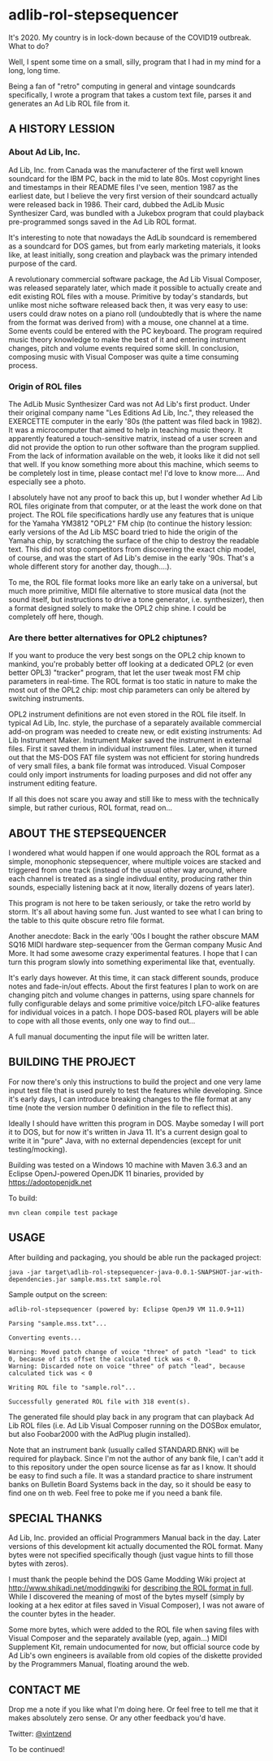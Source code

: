 # adlib-rol-stepsequencer

It's 2020. My country is in lock-down because of the COVID19 outbreak. What to do?

Well, I spent some time on a small, silly, program that I had in my mind for a long, long time.

Being a fan of "retro" computing in general and vintage soundcards specifically, I wrote a program that takes a custom text file, parses it and generates an Ad Lib ROL file from it.

## A HISTORY LESSION

### About Ad Lib, Inc.

Ad Lib, Inc. from Canada was the manufacterer of the first well known soundcard for the IBM PC, back in the mid to late 80s. Most copyright lines and timestamps in their README files I've seen, mention 1987 as the earliest date, but I believe the very first version of their soundcard actually were released back in 1986. Their card, dubbed the AdLib Music Synthesizer Card, was bundled with a Jukebox program that could playback pre-programmed songs saved in the Ad Lib ROL format. 

It's interesting to note that nowadays the AdLib soundcard is remembered as a soundcard for DOS games, but from early marketing materials, it looks like, at least initially, song creation and playback was the primary intended purpose of the card.

A revolutionary commercial software package, the Ad Lib Visual Composer, was released separately later, which made it possible to actually create and edit existing ROL files with a mouse. Primitive by today's standards, but unlike most niche software released back then, it was very easy to use: users could draw notes on a piano roll (undoubtedly that is where the name from the format was derived from) with a mouse, one channel at a time. Some events could be entered with the PC keyboard. The program required music theory knowledge to make the best of it and entering instrument changes, pitch and volume events required some skill. In conclusion, composing music with Visual Composer was quite a time consuming process. 

### Origin of ROL files

The AdLib Music Synthesizer Card was not Ad Lib's first product. Under their original company name "Les Editions Ad Lib, Inc.", they released the EXERCETTE computer in the early '80s (the pattent was filed back in 1982). It was a microcomputer that aimed to help in teaching music theory. It apparently featured a touch-sensitive matrix, instead of a user screen and did not provide the option to run other software than the program supplied. From the lack of information available on the web, it looks like it did not sell that well. If you know something more about this machine, which seems to be completely lost in time, please contact me! I'd love to know more.... And especially see a photo.

I absolutely have not any proof to back this up, but I wonder whether Ad Lib ROL files originate from that computer, or at the least the work done on that project. The ROL file specifications hardly use any features that is unique for the Yamaha YM3812 "OPL2" FM chip (to continue the history lession: early versions of the Ad Lib MSC board tried to hide the origin of the Yamaha chip, by scratching the surface of the chip to destroy the readable text. This did not stop competitors from discovering the exact chip model, of course, and was the start of Ad Lib's demise in the early '90s. That's a whole different story for another day, though....).

To me, the ROL file format looks more like an early take on a universal, but much more primitive, MIDI file alternative to store musical data (not the sound itself, but instructions to drive a tone generator, i.e. synthesizer), then a format designed solely to make the OPL2 chip shine. I could be completely off here, though.

### Are there better alternatives for OPL2 chiptunes?

If you want to produce the very best songs on the OPL2 chip known to mankind, you're probably better off looking at a dedicated OPL2 (or even better OPL3) "tracker" program, that let the user tweak most FM chip parameters in real-time. The ROL format is too static in nature to make the most out of the OPL2 chip: most chip parameters can only be altered by switching instruments. 

OPL2 instrument definitions are not even stored in the ROL file itself. In typical Ad Lib, Inc. style, the purchase of a separately available commercial add-on program was needed to create new, or edit existing instruments: Ad Lib Instrument Maker. Instrument Maker saved the instrument in external files. First it saved them in individual instrument files. Later, when it turned out that the MS-DOS FAT file system was not efficient for storing hundreds of very small files, a bank file format was introduced. Visual Composer could only import instruments for loading purposes and did not offer any instrument editing feature.

If all this does not scare you away and still like to mess with the technically simple, but rather curious, ROL format, read on...

## ABOUT THE STEPSEQUENCER

I wondered what would happen if one would approach the ROL format as a simple, monophonic stepsequencer, where multiple voices are stacked and triggered from one track (instead of the usual other way around, where each channel is treated as a single indivdual entity, producing rather thin sounds, especially listening back at it now, literally dozens of years later).

This program is not here to be taken seriously, or take the retro world by storm. It's all about having some fun. Just wanted to see what I can bring to the table to this quite obscure retro file format.

Another anecdote: Back in the early '00s I bought the rather obscure MAM SQ16 MIDI hardware step-sequencer from the German company Music And More. It had some awesome crazy experimental features. I hope that I can turn this program slowly into something experimental like that, eventually.

It's early days however. At this time, it can stack different sounds, produce notes and fade-in/out effects. About the first features I plan to work on are changing pitch and volume changes in patterns, using spare channels for fully configurable delays and some primitive voice/pitch LFO-alike features for individual voices in a patch. I hope DOS-based ROL players will be able to cope with all those events, only one way to find out...

A full manual documenting the input file will be written later. 

## BUILDING THE PROJECT

For now there's only this instructions to build the project and one very lame input test file that is used purely to test the features while developing. Since it's early days, I can introduce breaking changes to the file format at any time (note the version number 0 definition in the file to reflect this).

Ideally I should have written this program in DOS. Maybe someday I will port it to DOS, but for now it's written in Java 11. It's a current design goal to write it in "pure" Java, with no external dependencies (except for unit testing/mocking).

Building was tested on a Windows 10 machine with Maven 3.6.3 and an Eclipse OpenJ-powered OpenJDK 11 binaries, provided by https://adoptopenjdk.net

To build:

```
mvn clean compile test package
```

## USAGE

After building and packaging, you should be able run the packaged project:

```
java -jar target\adlib-rol-stepsequencer-java-0.0.1-SNAPSHOT-jar-with-dependencies.jar sample.mss.txt sample.rol
```

Sample output on the screen:

```
adlib-rol-stepsequencer (powered by: Eclipse OpenJ9 VM 11.0.9+11)

Parsing "sample.mss.txt"...

Converting events...

Warning: Moved patch change of voice "three" of patch "lead" to tick 0, because of its offset the calculated tick was < 0.
Warning: Discarded note on voice "three" of patch "lead", because calculated tick was < 0

Writing ROL file to "sample.rol"...

Successfully generated ROL file with 318 event(s).
```

The generated file should play back in any program that can playback Ad Lib ROL files (i.e. Ad Lib Visual Composer running on the DOSBox emulator, but also Foobar2000 with the AdPlug plugin installed).

Note that an instrument bank (usually called STANDARD.BNK) will be required for playback. Since I'm not the author of any bank file, I can't add it to this repository under the open source license as far as I know. It should be easy to find such a file. It was a standard practice to share instrument banks on Bulletin Board Systems back in the day, so it should be easy to find one on th web. Feel free to poke me if you need a bank file.

## SPECIAL THANKS

Ad Lib, Inc. provided an official Programmers Manual back in the day. Later versions of this development kit actually documented the ROL format. Many bytes were not specified specifically though (just vague hints to fill those bytes with zeros). 

I must thank the people behind the DOS Game Modding Wiki project at <http://www.shikadi.net/moddingwiki> for [describing the ROL format in full](http://www.shikadi.net/moddingwiki/ROL_Format). While I discovered the meaning of most of the bytes myself (simply by looking at a hex editor at files saved in Visual Composer), I was not aware of the counter bytes in the header.

Some more bytes, which were added to the ROL file when saving files with Visual Composer and the separately available (yep, again...) MIDI Supplement Kit, remain undocumented for now, but official source code by Ad Lib's own engineers is available from old copies of the diskette provided by the Programmers Manual, floating around the web.

## CONTACT ME

Drop me a note if you like what I'm doing here. Or feel free to tell me that it makes absolutely zero sense. Or any other feedback you'd have.

Twitter: [@vintzend](https://twitter.com/vintzend)

To be continued!
